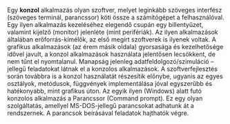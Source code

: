 Egy **konzol** alkalmazás olyan szoftver, melyet leginkább szöveges interfész (szöveges terminál, parancssor) köti össze a számítógépet a felhasználóval.  Egy ilyen alkalmazás kezeléséhez elegendő csupán egy billentyűzet, valamint kijelző (monitor) jelenléte (mint perifériák). Az ilyen alkalmazások általában erőforrás-kímélők, az első megírt szoftverek is ilyenek voltak.  A grafikus alkalmazások (az érem másik oldala) gyorsasága és kezelhetősége idővel javult, a konzol alkalmazások használata jelentősen lecsökkent, de nem tűnt el nyomtalanul. Manapság jelenleg adatfeldolgozó/szimuláció – jellegű feladatokat látnak el a konzolos alkalmazások. A szoftverfejlesztés során továbbra is a konzol használatát részesítik előnybe, ugyanis az egyes osztályok, metódusok, függvények implementálása jóval egyszerűbb és hatékonyabb, mint grafikus úton. Az egyik ilyen (Windows) alatt futó konzolos alkalmazás a Parancssor (Command prompt). Ez egy olyan szolgáltatás, amellyel MS-DOS-jellegű parancsokat adhatunk át a rendszernek. A parancsok beírásával feladatok hajthatók végre.
